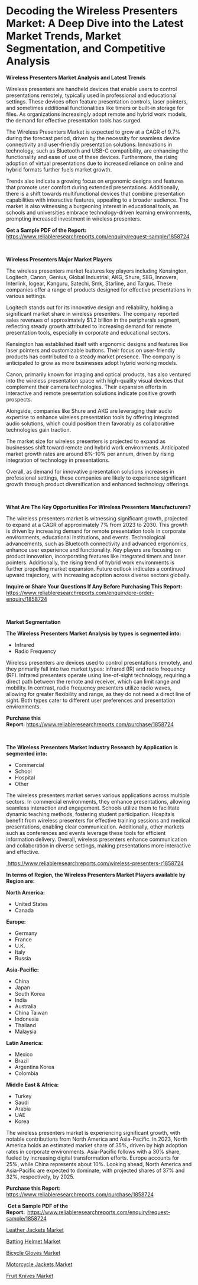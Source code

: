 <p><h1>Decoding the Wireless Presenters Market: A Deep Dive into the Latest Market Trends, Market Segmentation, and Competitive Analysis</h1></p><p><strong>Wireless Presenters Market Analysis and Latest Trends</strong></p>
<p><p>Wireless presenters are handheld devices that enable users to control presentations remotely, typically used in professional and educational settings. These devices often feature presentation controls, laser pointers, and sometimes additional functionalities like timers or built-in storage for files. As organizations increasingly adopt remote and hybrid work models, the demand for effective presentation tools has surged.</p><p>The Wireless Presenters Market is expected to grow at a CAGR of 9.7% during the forecast period, driven by the necessity for seamless device connectivity and user-friendly presentation solutions. Innovations in technology, such as Bluetooth and USB-C compatibility, are enhancing the functionality and ease of use of these devices. Furthermore, the rising adoption of virtual presentations due to increased reliance on online and hybrid formats further fuels market growth.</p><p>Trends also indicate a growing focus on ergonomic designs and features that promote user comfort during extended presentations. Additionally, there is a shift towards multifunctional devices that combine presentation capabilities with interactive features, appealing to a broader audience. The market is also witnessing a burgeoning interest in educational tools, as schools and universities embrace technology-driven learning environments, prompting increased investment in wireless presenters.</p></p>
<p><strong>Get a Sample PDF of the Report:&nbsp;</strong> <a href="https://www.reliableresearchreports.com/enquiry/request-sample/1858724?utm_campaign=118&utm_medium=2&utm_source=Github&utm_content=ia&utm_term=04042025&utm_id=wireless-presenters">https://www.reliableresearchreports.com/enquiry/request-sample/1858724</a></p>
<p>&nbsp;</p>
<p><strong>Wireless Presenters Major Market Players</strong></p>
<p><p>The wireless presenters market features key players including Kensington, Logitech, Canon, Genius, Global Industrial, AKG, Shure, SIIG, Innovera, Interlink, Iogear, Kanguru, Satechi, Smk, Starline, and Targus. These companies offer a range of products designed for effective presentations in various settings.</p><p>Logitech stands out for its innovative design and reliability, holding a significant market share in wireless presenters. The company reported sales revenues of approximately $1.2 billion in the peripherals segment, reflecting steady growth attributed to increasing demand for remote presentation tools, especially in corporate and educational sectors.</p><p>Kensington has established itself with ergonomic designs and features like laser pointers and customizable buttons. Their focus on user-friendly products has contributed to a steady market presence. The company is anticipated to grow as more businesses adopt hybrid working models.</p><p>Canon, primarily known for imaging and optical products, has also ventured into the wireless presentation space with high-quality visual devices that complement their camera technologies. Their expansion efforts in interactive and remote presentation solutions indicate positive growth prospects.</p><p>Alongside, companies like Shure and AKG are leveraging their audio expertise to enhance wireless presentation tools by offering integrated audio solutions, which could position them favorably as collaborative technologies gain traction.</p><p>The market size for wireless presenters is projected to expand as businesses shift toward remote and hybrid work environments. Anticipated market growth rates are around 8%-10% per annum, driven by rising integration of technology in presentations.</p><p>Overall, as demand for innovative presentation solutions increases in professional settings, these companies are likely to experience significant growth through product diversification and enhanced technology offerings.</p></p>
<p>&nbsp;</p>
<p><strong>What Are The Key Opportunities For Wireless Presenters Manufacturers?</strong></p>
<p><p>The wireless presenters market is witnessing significant growth, projected to expand at a CAGR of approximately 7% from 2023 to 2030. This growth is driven by increasing demand for remote presentation tools in corporate environments, educational institutions, and events. Technological advancements, such as Bluetooth connectivity and advanced ergonomics, enhance user experience and functionality. Key players are focusing on product innovation, incorporating features like integrated timers and laser pointers. Additionally, the rising trend of hybrid work environments is further propelling market expansion. Future outlook indicates a continued upward trajectory, with increasing adoption across diverse sectors globally.</p></p>
<p><strong>Inquire or Share Your Questions If Any Before Purchasing This Report:</strong> <a href="https://www.reliableresearchreports.com/enquiry/pre-order-enquiry/1858724?utm_campaign=118&utm_medium=2&utm_source=Github&utm_content=ia&utm_term=04042025&utm_id=wireless-presenters">https://www.reliableresearchreports.com/enquiry/pre-order-enquiry/1858724</a></p>
<p>&nbsp;</p>
<p><strong>Market Segmentation</strong></p>
<p><strong>The Wireless Presenters Market Analysis by types is segmented into:</strong></p>
<p><ul><li>Infrared</li><li>Radio Frequency</li></ul></p>
<p><p>Wireless presenters are devices used to control presentations remotely, and they primarily fall into two market types: infrared (IR) and radio frequency (RF). Infrared presenters operate using line-of-sight technology, requiring a direct path between the remote and receiver, which can limit range and mobility. In contrast, radio frequency presenters utilize radio waves, allowing for greater flexibility and range, as they do not need a direct line of sight. Both types cater to different user preferences and presentation environments.</p></p>
<p><strong>Purchase this Report:&nbsp;</strong><a href="https://www.reliableresearchreports.com/purchase/1858724?utm_campaign=118&utm_medium=2&utm_source=Github&utm_content=ia&utm_term=04042025&utm_id=wireless-presenters">https://www.reliableresearchreports.com/purchase/1858724</a></p>
<p>&nbsp;</p>
<p><strong>The Wireless Presenters Market Industry Research by Application is segmented into:</strong></p>
<p><ul><li>Commercial</li><li>School</li><li>Hospital</li><li>Other</li></ul></p>
<p><p>The wireless presenters market serves various applications across multiple sectors. In commercial environments, they enhance presentations, allowing seamless interaction and engagement. Schools utilize them to facilitate dynamic teaching methods, fostering student participation. Hospitals benefit from wireless presenters for effective training sessions and medical presentations, enabling clear communication. Additionally, other markets such as conferences and events leverage these tools for efficient information delivery. Overall, wireless presenters enhance communication and collaboration in diverse settings, making presentations more interactive and effective.</p></p>
<p><a href="https://www.reliableresearchreports.com/wireless-presenters-r1858724?utm_campaign=118&utm_medium=2&utm_source=Github&utm_content=ia&utm_term=04042025&utm_id=wireless-presenters">&nbsp;https://www.reliableresearchreports.com/wireless-presenters-r1858724</a></p>
<p><strong>In terms of Region, the Wireless Presenters Market Players available by Region are:</strong></p>
<p>
    <p> <strong> North America: </strong>
        <ul>
            <li>United States</li>
            <li>Canada</li>
        </ul>
        </p> 
    <p> <strong> Europe: </strong>
        <ul>
            <li>Germany</li>
            <li>France</li>
            <li>U.K.</li>
            <li>Italy</li>
            <li>Russia</li>
        </ul>
        </p> 
    <p> <strong> Asia-Pacific: </strong>
        <ul>
            <li>China</li>
            <li>Japan</li>
            <li>South Korea</li>
            <li>India</li>
            <li>Australia</li>
            <li>China Taiwan</li>
            <li>Indonesia</li>
            <li>Thailand</li>
            <li>Malaysia</li>
        </ul>
        </p> 
    <p> <strong> Latin America: </strong>
        <ul>
            <li>Mexico</li>
            <li>Brazil</li>
            <li>Argentina Korea</li>
            <li>Colombia</li>
        </ul>
        </p> 
    <p> <strong> Middle East & Africa: </strong>
        <ul>
            <li>Turkey</li>
            <li>Saudi</li>
            <li>Arabia</li>
            <li>UAE</li>
            <li>Korea</li>
        </ul>
    </p>
    </p>
<p><p>The wireless presenters market is experiencing significant growth, with notable contributions from North America and Asia-Pacific. In 2023, North America holds an estimated market share of 35%, driven by high adoption rates in corporate environments. Asia-Pacific follows with a 30% share, fueled by increasing digital transformation efforts. Europe accounts for 25%, while China represents about 10%. Looking ahead, North America and Asia-Pacific are expected to dominate, with projected shares of 37% and 32%, respectively, by 2025.</p></p>
<p><strong>Purchase this Report: </strong><a href="https://www.reliableresearchreports.com/purchase/1858724?utm_campaign=118&utm_medium=2&utm_source=Github&utm_content=ia&utm_term=04042025&utm_id=wireless-presenters">https://www.reliableresearchreports.com/purchase/1858724</a></p>
<p>&nbsp;<strong>Get a Sample PDF of the Report:&nbsp;&nbsp;</strong><a href="https://www.reliableresearchreports.com/enquiry/request-sample/1858724?utm_campaign=118&utm_medium=2&utm_source=Github&utm_content=ia&utm_term=04042025&utm_id=wireless-presenters">https://www.reliableresearchreports.com/enquiry/request-sample/1858724</a></p>
<p><strong></strong></p>
<p><p><a href="https://github.com/elroddrewspm/Market-Research-Report-List-1/blob/main/leather-jackets-market.md?utm_campaign=118&utm_medium=2&utm_source=Github&utm_content=ia&utm_term=04042025&utm_id=wireless-presenters">Leather Jackets Market</a></p><p><a href="https://github.com/adelanwkadua/Market-Research-Report-List-1/blob/main/batting-helmet-market.md?utm_campaign=118&utm_medium=2&utm_source=Github&utm_content=ia&utm_term=04042025&utm_id=wireless-presenters">Batting Helmet Market</a></p><p><a href="https://github.com/mokeleveisel/Market-Research-Report-List-1/blob/main/bicycle-gloves-market.md?utm_campaign=118&utm_medium=2&utm_source=Github&utm_content=ia&utm_term=04042025&utm_id=wireless-presenters">Bicycle Gloves Market</a></p><p><a href="https://github.com/helmeludu/Market-Research-Report-List-1/blob/main/motorcycle-jackets-market.md?utm_campaign=118&utm_medium=2&utm_source=Github&utm_content=ia&utm_term=04042025&utm_id=wireless-presenters">Motorcycle Jackets Market</a></p><p><a href="https://github.com/baheraennika/Market-Research-Report-List-1/blob/main/fruit-knives-market.md?utm_campaign=118&utm_medium=2&utm_source=Github&utm_content=ia&utm_term=04042025&utm_id=wireless-presenters">Fruit Knives Market</a></p></p>